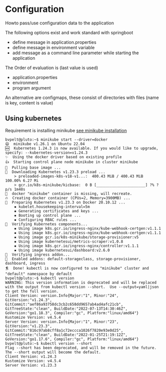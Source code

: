 # Configuration
Howto pass/use configuration data to the application

The following options exist and work standard with springboot
- define message in application.properties
- define message in environment variable
- add message as a command line parameter while starting the application

The Order of evaluation is (last value is used)
- application.properties
- environment
- program argument

An alternative are configmaps, these consist of directories with files (name is key, content is value)

## Using kubernetes
Requirement is installing minikube [see minikube installation](https://www.linuxbuzz.com/how-to-install-minikube-on-ubuntu/)

```shell
bvpelt@pluto:~$ minikube start --driver=docker
😄  minikube v1.26.1 on Ubuntu 22.04
🆕  Kubernetes 1.24.3 is now available. If you would like to upgrade, specify: --kubernetes-version=v1.24.3
✨  Using the docker driver based on existing profile
👍  Starting control plane node minikube in cluster minikube
🚜  Pulling base image ...
💾  Downloading Kubernetes v1.23.3 preload ...
    > preloaded-images-k8s-v18-v1...:  400.43 MiB / 400.43 MiB  100.00% 6.27 Mi
    > gcr.io/k8s-minikube/kicbase:  0 B [______________________] ?% ? p/s 1m48s
🤷  docker "minikube" container is missing, will recreate.
🔥  Creating docker container (CPUs=2, Memory=3900MB) ...
🐳  Preparing Kubernetes v1.23.3 on Docker 20.10.12 ...
    ▪ kubelet.housekeeping-interval=5m
    ▪ Generating certificates and keys ...
    ▪ Booting up control plane ...
    ▪ Configuring RBAC rules ...
🔎  Verifying Kubernetes components...
    ▪ Using image k8s.gcr.io/ingress-nginx/kube-webhook-certgen:v1.1.1
    ▪ Using image k8s.gcr.io/ingress-nginx/kube-webhook-certgen:v1.1.1
    ▪ Using image gcr.io/k8s-minikube/storage-provisioner:v5
    ▪ Using image kubernetesui/metrics-scraper:v1.0.8
    ▪ Using image k8s.gcr.io/ingress-nginx/controller:v1.1.1
    ▪ Using image kubernetesui/dashboard:v2.6.0
🔎  Verifying ingress addon...
🌟  Enabled addons: default-storageclass, storage-provisioner, dashboard, ingress
🏄  Done! kubectl is now configured to use "minikube" cluster and "default" namespace by default
bvpelt@pluto:~$ kubectl version
WARNING: This version information is deprecated and will be replaced with the output from kubectl version --short.  Use --output=yaml|json to get the full version.
Client Version: version.Info{Major:"1", Minor:"24", GitVersion:"v1.24.3", GitCommit:"aef86a93758dc3cb2c658dd9657ab4ad4afc21cb", GitTreeState:"clean", BuildDate:"2022-07-13T14:30:46Z", GoVersion:"go1.18.3", Compiler:"gc", Platform:"linux/amd64"}
Kustomize Version: v4.5.4
Server Version: version.Info{Major:"1", Minor:"23", GitVersion:"v1.23.3", GitCommit:"816c97ab8cff8a1c72eccca1026f7820e93e0d25", GitTreeState:"clean", BuildDate:"2022-01-25T21:19:12Z", GoVersion:"go1.17.6", Compiler:"gc", Platform:"linux/amd64"}
bvpelt@pluto:~$ kubectl version --short
Flag --short has been deprecated, and will be removed in the future. The --short output will become the default.
Client Version: v1.24.3
Kustomize Version: v4.5.4
Server Version: v1.23.3
```